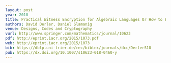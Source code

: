 ```yaml
---
layout: post
year: 2018
title: Practical Witness Encryption for Algebraic Languages Or How to Encrypt Under Groth-Sahai Proofs
authors: David Derler, Daniel Slamanig
venue: Designs, Codes and Cryptography
vurl: http://www.springer.com/mathematics/journal/10623
pdf: http://eprint.iacr.org/2015/1073.pdf
web: http://eprint.iacr.org/2015/1073
bib: https://dblp.uni-trier.de/rec/bibtex/journals/dcc/DerlerS18
pub: https://dx.doi.org/10.1007/s10623-018-0460-y
---
```


